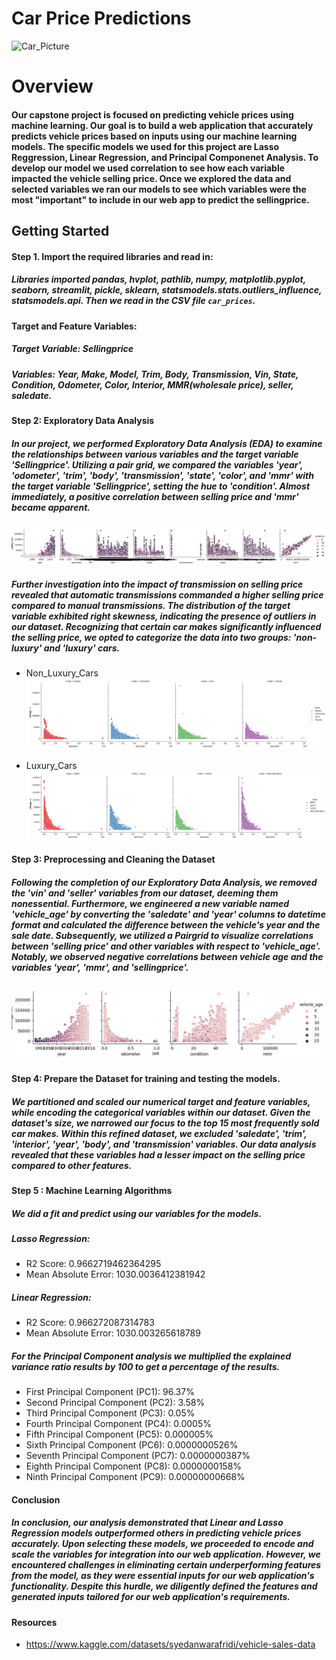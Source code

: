 
# Car Price Predictions

![Car_Picture](Images/carpicture.png)


# Overview

#### Our capstone project is focused on predicting vehicle prices using machine learning. Our goal is to build a web application that accurately predicts vehicle prices based on inputs using our machine learning models. The specific models we used for this project are Lasso Reggression, Linear Regression, and Principal Componenet Analysis. To develop our model we used correlation to see how each variable impacted the vehicle selling price.  Once we explored the data and selected variables we ran our models to see which variables were the most "important" to include in our web app to predict the sellingprice.

## Getting Started 

#### Step 1. Import the required libraries and read in:

##### Libraries imported pandas, hvplot, pathlib, numpy, matplotlib.pyplot, seaborn, streamlit, pickle, sklearn, statsmodels.stats.outliers_influence, statsmodels.api. Then we read in the CSV file `car_prices`.

#### Target and Feature Variables:

##### Target Variable: Sellingprice
##### Variables: Year, Make, Model, Trim, Body, Transmission, Vin, State, Condition, Odometer, Color, Interior, MMR(wholesale price), seller, saledate.

#### Step 2: Exploratory Data Analysis 

##### In our project, we performed Exploratory Data Analysis (EDA) to examine the relationships between various variables and the target variable 'Sellingprice'. Utilizing a pair grid, we compared the variables 'year', 'odometer', 'trim', 'body', 'transmission', 'state', 'color', and 'mmr' with the target variable 'Sellingprice', setting the hue to 'condition'. Almost immediately, a positive correlation between selling price and 'mmr' became apparent.

![Condition_Pair_Grid](Images/Pair_Grid_condition.png)

##### Further investigation into the impact of transmission on selling price revealed that automatic transmissions commanded a higher selling price compared to manual transmissions. The distribution of the target variable exhibited right skewness, indicating the presence of outliers in our dataset. Recognizing that certain car makes significantly influenced the selling price, we opted to categorize the data into two groups: 'non-luxury' and 'luxury' cars.

* Non_Luxury_Cars
![Non_Luxury](Images/non_luxury_df.png)

* Luxury_Cars
![Luxury](Images/luxury_df.png)
  
#### Step 3: Preprocessing and Cleaning the Dataset

##### Following the completion of our Exploratory Data Analysis, we removed the 'vin' and 'seller' variables from our dataset, deeming them nonessential. Furthermore, we engineered a new variable named 'vehicle_age' by converting the 'saledate' and 'year' columns to datetime format and calculated the difference between the vehicle's year and the sale date. Subsequently, we utilized a Pairgrid to visualize correlations between 'selling price' and other variables with respect to 'vehicle_age'. Notably, we observed negative correlations between vehicle age and the variables 'year', 'mmr', and 'sellingprice'.

![Vehicle_Age](Images/PairGrid_vehicle_age.png)

#### Step 4: Prepare the Dataset for training and testing the models.

##### We partitioned and scaled our numerical target and feature variables, while encoding the categorical variables within our dataset. Given the dataset's size, we narrowed our focus to the top 15 most frequently sold car makes. Within this refined dataset, we excluded 'saledate', 'trim', 'interior', 'year', 'body', and 'transmission' variables. Our data analysis revealed that these variables had a lesser impact on the selling price compared to other features.

#### Step 5 : Machine Learning Algorithms

##### We did a fit and predict using our variables for the models. 
##### Lasso Regression: 
* R2 Score: 0.9662719462364295
* Mean Absolute Error: 1030.0036412381942

##### Linear Regression:
* R2 Score: 0.966272087314783
* Mean Absolute Error: 1030.003265618789

##### For the Principal Component analysis we multiplied the explained variance ratio results by 100 to get a percentage of the results.
* First Principal Component (PC1): 96.37%
* Second Principal Component (PC2): 3.58%
* Third Principal Component (PC3): 0.05%
* Fourth Principal Component (PC4): 0.0005%
* Fifth Principal Component (PC5): 0.000005%
* Sixth Principal Component (PC6): 0.0000000526%
* Seventh Principal Component (PC7): 0.0000000387%
* Eighth Principal Component (PC8): 0.0000000158%
* Ninth Principal Component (PC9): 0.00000000668%

#### Conclusion 
##### In conclusion, our analysis demonstrated that Linear and Lasso Regression models outperformed others in predicting vehicle prices accurately. Upon selecting these models, we proceeded to encode and scale the variables for integration into our web application. However, we encountered challenges in eliminating certain underperforming features from the model, as they were essential inputs for our web application's functionality. Despite this hurdle, we diligently defined the features and generated inputs tailored for our web application's requirements.

#### Resources
* https://www.kaggle.com/datasets/syedanwarafridi/vehicle-sales-data
